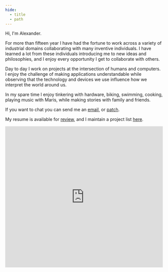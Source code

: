 ```yaml
---
hide:
  - title
  - path
---
```


<style>
  .md-typeset h1,
  .md-content__button {
    display: none;
  }
</style>

Hi, I'm Alexander.

For more than fifteen year I have had the fortune to work across a variety of
industrial domains collaborating with many inventive individuals. I have learned
a lot from these individuals introducing me to new ideas and philosophies, and
I enjoy every opportunity I get to collaborate with others.

Day to day I work on projects at the intersection of humans and computers. I
enjoy the challenge of making applications understandable while observing that
the technology and devices we use influence how we interpret the world around us.

In my spare time I enjoy tinkering with hardware, biking, swimming, cooking,
playing music with Maris, while making stories with family and friends.

If you want to chat you can send me an [email](%22mailto:alexander.hagerman@icloud.com%22),
or [patch](%22https://github.com/n0mn0m/%22).

My resume is available for [review](./resume.md), and I maintain a project list
[here](./portfolio.md).

<section>
<iframe title="Apple Music Favorites Mix Viewer" allow="autoplay *; encrypted-media *; fullscreen *" frameborder="0" height="450" style="width: 100%; max-width: 660px; overflow: hidden; background: none;" sandbox="allow-forms allow-popups allow-same-origin allow-scripts allow-storage-access-by-user-activation allow-top-navigation-by-user-activation" src="https://embed.music.apple.com/us/playlist/favorites-mix/pl.pm-d5779e520ff52d7ff48ccfc6a4eff32d"></iframe>
</section>
